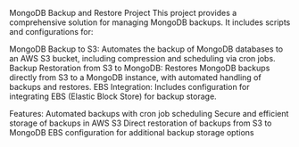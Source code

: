 MongoDB Backup and Restore Project
This project provides a comprehensive solution for managing MongoDB backups. It includes scripts and configurations for:

MongoDB Backup to S3: Automates the backup of MongoDB databases to an AWS S3 bucket, including compression and scheduling via cron jobs.
Backup Restoration from S3 to MongoDB: Restores MongoDB backups directly from S3 to a MongoDB instance, with automated handling of backups and restores.
EBS Integration: Includes configuration for integrating EBS (Elastic Block Store) for backup storage.

Features:
Automated backups with cron job scheduling
Secure and efficient storage of backups in AWS S3
Direct restoration of backups from S3 to MongoDB
EBS configuration for additional backup storage options
